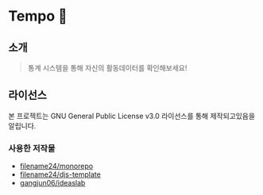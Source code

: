 # Tempo 🚀

## 소개
> 통계 시스템을 통해 자신의 활동데이터를 확인해보세요!

## 라이선스
본 프로젝트는 GNU General Public License v3.0 라이선스를 통해 제작되고있음을 알립니다.

### 사용한 저작물
- [filename24/monorepo](https://github.com/filename24/monorepo)
- [filename24/djs-template](https://github.com/filename24/djs-template)
- [gangjun06/ideaslab](https://github.com/gangjun06/ideaslab)
